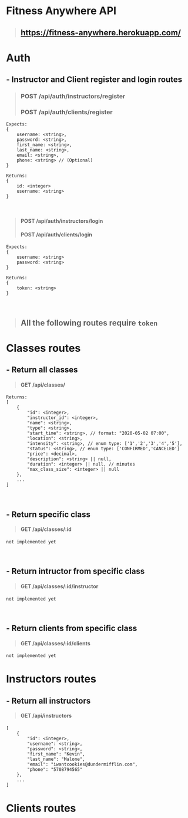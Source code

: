 # Fitness Anywhere API

> ## https://fitness-anywhere.herokuapp.com/

# Auth

## - Instructor and Client register and login routes

>### POST /api/auth/instructors/register
>### POST /api/auth/clients/register
```
Expects:
{
    username: <string>,
    password: <string>,
    first_name: <string>,
    last_name: <string>,
    email: <string>,
    phone: <string> // (Optional)
}
```
```
Returns:
{
    id: <integer>
    username: <string>
}
```
<br />

>#### POST /api/auth/instructors/login
>#### POST /api/auth/clients/login
```
Expects:
{
    username: <string>
    password: <string>
}

Returns:
{
    token: <string>
}
```
<br />

> ## All the following routes require **`token`**
# Classes routes

## - Return all classes
>#### GET /api/classes/
```
Returns:
[
    {
        "id": <integer>,
        "instructor_id": <integer>,
        "name": <string>,
        "type": <string>,
        "start_time": <string>, // format: "2020-05-02 07:00",
        "location": <string>,
        "intensity": <string>, // enum type: ['1','2','3','4','5'],
        "status": <string>, // enum type: ['CONFIRMED','CANCELED']
        "price": <decimal>,
        "description": <string> || null,
        "duration": <integer> || null, // minutes
        "max_class_size": <integer> || null
    },
    ...
]
```
<br />

## - Return specific class
>#### GET /api/classes/:id
```
not implemented yet
```
<br />

## - Return intructor from specific class
>#### GET /api/classes/:id/instructor
```
not implemented yet
```
<br />

## - Return clients from specific class
>#### GET /api/classes/:id/clients
```
not implemented yet
```

# Instructors routes
## - Return all instructors
>#### GET /api/instructors
```
[
    {
        "id": <integer>,
        "username": <string>,
        "password": <string>,
        "first_name": "Kevin",
        "last_name": "Malone",
        "email": "iwantcookies@dundermifflin.com",
        "phone": "5708794565"
    },
    ...
]
```
# Clients routes